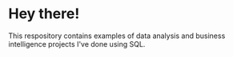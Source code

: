 # Hey there! 

This respository contains examples of data analysis and business intelligence projects I've done using SQL.
